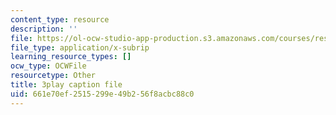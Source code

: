 ```yaml
---
content_type: resource
description: ''
file: https://ol-ocw-studio-app-production.s3.amazonaws.com/courses/res-3-002-collaborative-design-and-creative-expression-with-arduino-microcontrollers-january-iap-2017/661e70ef2515299e49b256f8acbc88c0_psoIl5k1FIs.srt
file_type: application/x-subrip
learning_resource_types: []
ocw_type: OCWFile
resourcetype: Other
title: 3play caption file
uid: 661e70ef-2515-299e-49b2-56f8acbc88c0
---
```

